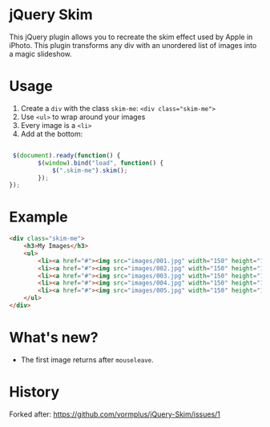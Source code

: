 jQuery Skim
====

This jQuery plugin allows you to recreate the skim effect used by Apple in iPhoto. This plugin transforms any div with an unordered list of images into a magic slideshow.

Usage
====

1. Create a `div` with the class `skim-me`: `<div class="skim-me">`
2. Use `<ul>` to wrap around your images
3. Every image is a `<li>`
4. Add at the bottom:
```javascript

 $(document).ready(function() {
        $(window).bind("load", function() {
            $(".skim-me").skim();
        });
});
```

Example
====
```html
<div class="skim-me">
    <h3>My Images</h3>
    <ul>
        <li><a href="#"><img src="images/001.jpg" width="150" height="150" alt="Image 1" /></a></li>
        <li><a href="#"><img src="images/002.jpg" width="150" height="150" alt="Image 2" /></a></li>
        <li><a href="#"><img src="images/003.jpg" width="150" height="150" alt="Image 3" /></a></li>
        <li><a href="#"><img src="images/004.jpg" width="150" height="150" alt="Image 4" /></a></li>
        <li><a href="#"><img src="images/005.jpg" width="150" height="150" alt="Image 5" /></a></li>
    </ul>
</div>
```

What's new?
====
* The first image returns after `mouseleave`.


History 
====

Forked after: https://github.com/vormplus/jQuery-Skim/issues/1
